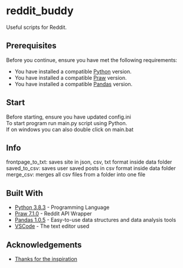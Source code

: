 # reddit_buddy
Useful scripts for Reddit.

## Prerequisites

Before you continue, ensure you have met the following requirements:
* You have installed a compatible [Python](https://www.python.org/downloads/) version.  
* You have installed a compatible [Praw](https://pypi.org/project/praw/) version.  
* You have installed a compatible [Pandas](https://pypi.org/project/pandas/) version.  

## Start

Before starting, ensure you have updated config.ini  
To start program run main.py script using Python.  
If on windows you can also double click on main.bat

## Info

frontpage_to_txt: saves site in json, csv, txt format inside data folder  
saved_to_csv: saves user saved posts in csv format inside data folder  
merge_csv: merges all csv files from a folder into one file

## Built With

* [Python 3.8.3](https://www.python.org/) - Programming Language  
* [Praw 7.1.0](https://praw.readthedocs.io/en/latest/) - Reddit API Wrapper  
* [Pandas 1.0.5](https://pandas.pydata.org/docs/) - Easy-to-use data structures and data analysis tools  
* [VSCode](https://code.visualstudio.com/) - The text editor used  

## Acknowledgements

* [Thanks for the inspiration](https://www.reddit.com/r/tldr/)
